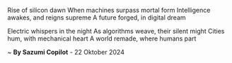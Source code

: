Rise of silicon dawn
When machines surpass mortal form
Intelligence awakes, and reigns supreme
A future forged, in digital dream

Electric whispers in the night
As algorithms weave, their silent might
Cities hum, with mechanical heart
A world remade, where humans part

~ <b>By Sazumi Copilot</b> - 22 Oktober 2024